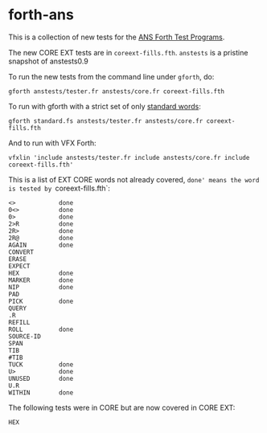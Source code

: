 forth-ans
=========

This is a collection of new tests for the [ANS Forth Test Programs](http://soton.mpeforth.com/flag/anstests/).

The new CORE EXT tests are in `coreext-fills.fth`.
`anstests` is a pristine snapshot of anstests0.9

To run the new tests from the command line under `gforth`, do:

    gforth anstests/tester.fr anstests/core.fr coreext-fills.fth

To run with gforth with a strict set of only [standard words](http://excamera.com/sphinx/article-standard.html):

    gforth standard.fs anstests/tester.fr anstests/core.fr coreext-fills.fth

And to run with VFX Forth:

    vfxlin 'include anstests/tester.fr include anstests/core.fr include coreext-fills.fth'

This is a list of EXT CORE words not already covered, `done' means the word is tested by `coreext-fills.fth`:

    <>            done
    0<>           done
    0>            done
    2>R           done
    2R>           done
    2R@           done
    AGAIN         done
    CONVERT
    ERASE
    EXPECT
    HEX           done
    MARKER        done
    NIP           done
    PAD
    PICK          done
    QUERY
    .R
    REFILL
    ROLL          done
    SOURCE-ID
    SPAN
    TIB
    #TIB
    TUCK          done
    U>            done
    UNUSED        done
    U.R
    WITHIN        done

The following tests were in CORE but are now covered in CORE EXT:

    HEX

